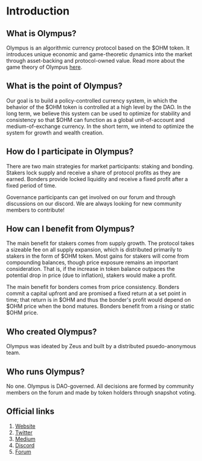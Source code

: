 # Introduction

## What is Olympus?

Olympus is an algorithmic currency protocol based on the $OHM token. It introduces unique economic and game-theoretic dynamics into the market through asset-backing and protocol-owned value. Read more about the game theory of Olympus [here](https://olympusdao.medium.com/the-game-theory-of-olympus-e4c5f19a77df).

## What is the point of Olympus?

Our goal is to build a policy-controlled currency system, in which the behavior of the $OHM token is controlled at a high level by the DAO. In the long term, we believe this system can be used to optimize for stability and consistency so that $OHM can function as a global unit-of-account and medium-of-exchange currency. In the short term, we intend to optimize the system for growth and wealth creation.

## How do I participate in Olympus?

There are two main strategies for market participants: staking and bonding. Stakers lock supply and receive a share of protocol profits as they are earned. Bonders provide locked liquidity and receive a fixed profit after a fixed period of time.

Governance participants can get involved on our forum and through discussions on our discord. We are always looking for new community members to contribute!

## How can I benefit from Olympus?

The main benefit for stakers comes from supply growth. The protocol takes a sizeable fee on all supply expansion, which is distributed primarily to stakers in the form of $OHM token. Most gains for stakers will come from compounding balances, though price exposure remains an important consideration. That is, if the increase in token balance outpaces the potential drop in price (due to inflation), stakers would make a profit.

The main benefit for bonders comes from price consistency. Bonders commit a capital upfront and are promised a fixed return at a set point in time; that return is in $OHM and thus the bonder's profit would depend on $OHM price when the bond matures. Bonders benefit from a rising or static $OHM price.

## Who created Olympus?

Olympus was ideated by Zeus and built by a distributed psuedo-anonymous team.

## Who runs Olympus?

No one. Olympus is DAO-governed. All decisions are formed by community members on the forum and made by token holders through snapshot voting.

## Official links
1. [Website](https://olympusdao.finance)
2. [Twitter](https://twitter.com/OlympusDAO)
3. [Medium](https://olympusdao.medium.com)
4. [Discord](https://discord.com/invite/olympusdao)
5. [Forum](https://forum.olympusdao.finance)
